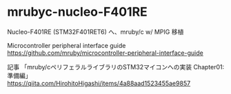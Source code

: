 # mrubyc-nucleo-F401RE
Nucleo-F401RE (STM32F401RET6) へ、mruby/c w/ MPIG 移植

Microcontroller peripheral interface guide  
https://github.com/mruby/microcontroller-peripheral-interface-guide

記事 「mruby/cペリフェラルライブラリのSTM32マイコンへの実装 Chapter01: 準備編」  
https://qiita.com/HirohitoHigashi/items/4a88aad1523455ae9857
